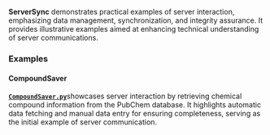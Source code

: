 
**ServerSync** demonstrates practical examples of server interaction, emphasizing data management, synchronization, and integrity assurance. It provides illustrative examples aimed at enhancing technical understanding of server communications.

### Examples

#### **CompoundSaver**

[**`CompoundSaver.py`**](https://github.com/HzaCode/ServerSync/blob/main/CompoundSaver.py)showcases server interaction by retrieving chemical compound information from the PubChem database. It highlights automatic data fetching and manual data entry for ensuring completeness, serving as the initial example of server communication.




